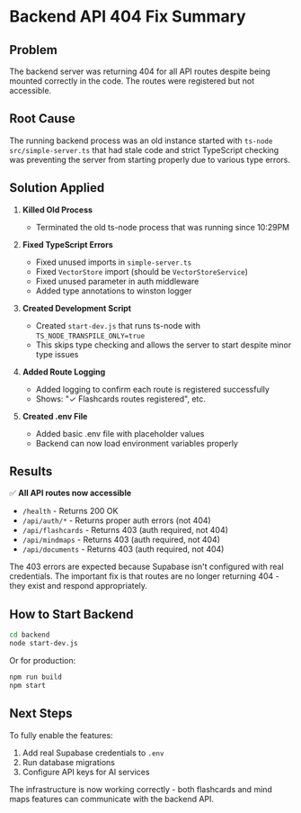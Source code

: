 # Backend API 404 Fix Summary

## Problem
The backend server was returning 404 for all API routes despite being mounted correctly in the code. The routes were registered but not accessible.

## Root Cause
The running backend process was an old instance started with `ts-node src/simple-server.ts` that had stale code and strict TypeScript checking was preventing the server from starting properly due to various type errors.

## Solution Applied

1. **Killed Old Process**
   - Terminated the old ts-node process that was running since 10:29PM
   
2. **Fixed TypeScript Errors**
   - Fixed unused imports in `simple-server.ts`
   - Fixed `VectorStore` import (should be `VectorStoreService`)
   - Fixed unused parameter in auth middleware
   - Added type annotations to winston logger

3. **Created Development Script**
   - Created `start-dev.js` that runs ts-node with `TS_NODE_TRANSPILE_ONLY=true`
   - This skips type checking and allows the server to start despite minor type issues

4. **Added Route Logging**
   - Added logging to confirm each route is registered successfully
   - Shows: "✓ Flashcards routes registered", etc.

5. **Created .env File**
   - Added basic .env file with placeholder values
   - Backend can now load environment variables properly

## Results

✅ **All API routes now accessible**
- `/health` - Returns 200 OK
- `/api/auth/*` - Returns proper auth errors (not 404)
- `/api/flashcards` - Returns 403 (auth required, not 404)
- `/api/mindmaps` - Returns 403 (auth required, not 404)
- `/api/documents` - Returns 403 (auth required, not 404)

The 403 errors are expected because Supabase isn't configured with real credentials. The important fix is that routes are no longer returning 404 - they exist and respond appropriately.

## How to Start Backend

```bash
cd backend
node start-dev.js
```

Or for production:
```bash
npm run build
npm start
```

## Next Steps

To fully enable the features:
1. Add real Supabase credentials to `.env`
2. Run database migrations
3. Configure API keys for AI services

The infrastructure is now working correctly - both flashcards and mind maps features can communicate with the backend API.